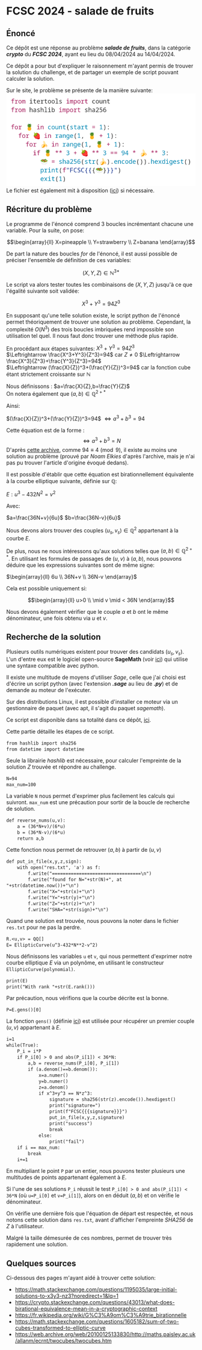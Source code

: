 # FCSC 2024 - salade de fruits

## Énoncé
Ce dépôt est une réponse au problème ***salade de fruits***, dans la catégorie ***crypto*** du ***FCSC 2024***, ayant eu lieu du 08/04/2024 au 14/04/2024.

Ce dépôt a pour but d'expliquer le raisonnement m'ayant permis de trouver la solution du challenge, et de partager un exemple de script pouvant calculer la solution.

Sur le site, le problème se présente de la manière suivante:
![énoncé du problème](salade-de-fruits.png)
Le fichier est également mit à disposition ([ici](salade-de-fruits.py)) si nécessaire.

## Récriture du problème

Le programme de l'énoncé comprend 3 boucles incrémentant chacune une variable. Pour la suite, on pose:

$$\begin{array}{ll}
	X=pineapple \\
	Y=strawberry \\
	Z=banana
\end{array}$$


De part la nature des boucles *for* de l'énoncé, il est aussi possible de préciser l'ensemble de définition de ces variables:

$$(X,Y,Z) \in \mathbb{N}^{3*}$$

Le script va alors tester toutes les combinaisons de $(X,Y,Z)$ jusqu'à ce que l'égalité suivante soit validée:

$$X^3+Y^3=94 Z^3$$

En supposant qu'une telle solution existe, le script python de l'énoncé permet théoriquement de trouver une solution au problème. Cependant, la complexité $O(N^3)$ des trois boucles imbriquées rend impossible son utilisation tel quel. Il nous faut donc trouver une méthode plus rapide.


En procédant aux étapes suivantes:
$X^3+Y^3=94 Z^3$  
$\Leftrightarrow \frac{X^3+Y^3}{Z^3}=94$ car $Z\ne 0$
$\Leftrightarrow \frac{X^3}{Z^3}+\frac{Y^3}{Z^3}=94$  
$\Leftrightarrow (\frac{X}{Z})^3+(\frac{Y}{Z})^3=94$  car la fonction cube étant strictement croissante sur $\mathbb{N}$

Nous définissons : $a=\frac{X}{Z},b=\frac{Y}{Z}$  
On notera également que $(a,b) \in \mathbb{Q}^{2+*}$

Ainsi:

$(\frac{X}{Z})^3+(\frac{Y}{Z})^3=94$
$\Leftrightarrow a^3+b^3=94$

Cette équation est de la forme :
$$\Leftrightarrow a^3+b^3=N$$
D'après [cette archive](https://web.archive.org/web/20100125133830/http://maths.paisley.ac.uk/allanm/ecrnt/twocubes/twocubes.htm), comme $94\equiv 4 \pmod 9$, il existe au moins une solution au problème (prouvé par *Noam Elkies* d'après l'archive, mais je n'ai pas pu trouver l'article d'origine évoqué dedans).

Il est possible d'établir que cette équation est birationnellement équivalente à la courbe elliptique suivante, définie sur $\mathbb{Q}$:

$E:u^3-432N^2=v^2$

Avec:

$a=\frac{36N+v}{6u}$
$b=\frac{36N-v}{6u}$

Nous devons alors trouver des couples $(u_{s},v_{s}) \in \mathbb{Q}^{2}$  appartenant à la courbe $E$.

De plus, nous ne nous intéressons qu'aux solutions telles que $(a,b) \in \mathbb{Q}^{2+*}$.
En utilisant les formules de passages de $(u,v)$ à $(a,b)$, nous pouvons déduire que les expressions suivantes sont de même signe:  

$\begin{array}{ll}
	6u \\
	36N+v \\
	36N-v
\end{array}$

Cela est possible uniquement si:  

$$\begin{array}{ll}
	u>0 \\
	\mid v \mid < 36N
\end{array}$$

Nous devons également vérifier que le couple $a$ et $b$ ont le même dénominateur, une fois obtenu via $u$ et $v$.

## Recherche de la solution

Plusieurs outils numériques existent pour trouver des candidats $(u_{s},v_{s})$. L'un d'entre eux est le logiciel open-source **SageMath** (voir [ici](https://www.sagemath.org/)) qui utilise une syntaxe compatible avec python.

Il existe une multitude de moyens d'utiliser *Sage*, celle que j'ai choisi est d'écrire un script python (avec l'extension ***.sage*** au lieu de ***.py***) et de demande au moteur de l'exécuter.

Sur des distributions Linux, il est possible d'installer ce moteur via un gestionnaire de paquet (avec apt, il s'agit du paquet *sagemath*).

Ce script est disponible dans sa totalité dans ce dépôt, [ici](script.sage).

Cette partie détaille les étapes de ce script.

```
from hashlib import sha256
from datetime import datetime
```
Seule la librairie *hashlib* est nécessaire, pour calculer l'empreinte de la solution $Z$ trouvée et répondre au challenge.
```
N=94
max_num=100
```
La variable `N` nous permet d'exprimer plus facilement les calculs qui suivront.
`max_num` est une précaution pour sortir de la boucle de recherche de solution.

```
def reverse_nums(u,v):
	a = (36*N+v)/(6*u)
	b = (36*N-v)/(6*u)
	return a,b
```
Cette fonction nous permet de retrouver $(a,b)$ à partir de $(u,v)$
```
def put_in_file(x,y,z,sign):
	with open("res.txt", 'a') as f:
		f.write("=================================\n")
		f.write("found for N="+str(N)+", at "+str(datetime.now())+"\n")
		f.write("X="+str(x)+"\n")
		f.write("Y="+str(y)+"\n")
		f.write("Z="+str(z)+"\n")
		f.write("SHA="+str(sign)+"\n")
```
Quand une solution est trouvée, nous pouvons la noter dans le fichier `res.txt` pour ne pas la perdre.
```
R.<u,v> = QQ[]
E= EllipticCurve(u^3-432*N**2-v^2)
```
Nous définissons les variables `u` et `v`, qui nous permettent d'exprimer notre courbe elliptique $E$ via un polynôme, en utilisant le constructeur `EllipticCurve(polynomial)`.
```
print(E)
print("With rank "+str(E.rank()))
```
Par précaution, nous vérifions que la courbe décrite est la bonne.
```
P=E.gens()[0]
```
La fonction `gens()` (définie [ici](https://doc.sagemath.org/html/en/reference/arithmetic_curves/sage/schemes/elliptic_curves/ell_finite_field.html#sage.schemes.elliptic_curves.ell_finite_field.EllipticCurve_finite_field.gens)) est utilisée pour récupérer un premier couple $(u,v)$ appartenant à $E$.

```
i=1
while(True):
	P_i = i*P
	if P_i[0] > 0 and abs(P_i[1]) < 36*N:
		a,b = reverse_nums(P_i[0], P_i[1])
		if (a.denom()==b.denom()):
			x=a.numer()
			y=b.numer()
			z=a.denom()
			if x^3+y^3 == N*z^3:
				signature = sha256(str(z).encode()).hexdigest()
				print("signature=")
				print(f"FCSC{{{signature}}}")
				put_in_file(x,y,z,signature)
				print("success")
				break
			else:
				print("fail")
	if i == max_num:
		break
	i+=1
```
En multipliant le point `P` par un entier, nous pouvons tester plusieurs une multitudes de points appartenant également à $E$.

Si l'une de ses solutions `P_i` réussit le test `P_i[0] > 0 and abs(P_i[1]) < 36*N` (où `u=P_i[0]` et `v=P_i[1]`), alors on en déduit $(a,b)$ et on vérifie le dénominateur.

On vérifie une dernière fois que l'équation de départ est respectée, et nous notons cette solution dans `res.txt`, avant d'afficher l'empreinte *SHA256* de $Z$ à l'utilisateur.

Malgré la taille démesurée de ces nombres, permet de trouver très rapidement une solution.

## Quelques sources
Ci-dessous des pages m'ayant aidé à trouver cette solution:
 * https://math.stackexchange.com/questions/1195035/large-initial-solutions-to-x3y3-nz3?noredirect=1&lq=1
 * https://crypto.stackexchange.com/questions/43013/what-does-birational-equivalence-mean-in-a-cryptographic-context
 * https://fr.wikipedia.org/wiki/G%C3%A9om%C3%A9trie_birationnelle
 * https://math.stackexchange.com/questions/1605182/sum-of-two-cubes-transformed-to-elliptic-curve
 * https://web.archive.org/web/20100125133830/http://maths.paisley.ac.uk/allanm/ecrnt/twocubes/twocubes.htm